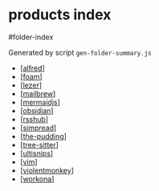 products index
===
#folder-index

Generated by script `gen-folder-summary.js`

- [[alfred]]
- [[foam]]
- [[lezer]]
- [[mailbrew]]
- [[mermaidjs]]
- [[obsidian]]
- [[rsshub]]
- [[simpread]]
- [[the-pudding]]
- [[tree-sitter]]
- [[ultisnips]]
- [[vim]]
- [[violentmonkey]]
- [[workona]]
<!--end-generated-->
    
    

[//begin]: # "Autogenerated link references for markdown compatibility"
[alfred]: products/alfred "Alfred"
[foam]: products/foam "Foam"
[lezer]: products/lezer "Lezer"
[mailbrew]: products/mailbrew "Mailbrew"
[mermaidjs]: products/mermaidjs "Mermaid.js"
[obsidian]: products/obsidian "Obsidian"
[rsshub]: products/rsshub "Rsshub"
[simpread]: products/simpread "Simpread"
[the-pudding]: products/the-pudding "The Pudding"
[tree-sitter]: products/tree-sitter "tree-sitter"
[ultisnips]: products/ultisnips "UltiSnips"
[vim]: products/vim "Vim"
[violentmonkey]: products/violentmonkey "Violentmonkey"
[workona]: products/workona "Workona"
[//end]: # "Autogenerated link references"
